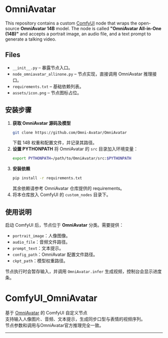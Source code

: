 
# OmniAvatar

This repository contains a custom [ComfyUI](https://github.com/comfyanonymous/ComfyUI) node that wraps the open-source **OmniAvatar 14B** model. The node is called **"OmniAvatar All-in-One (14B)"** and accepts a portrait image, an audio file, and a text prompt to generate a talking video.

## Files

- `__init__.py` – 暴露节点入口。
- `node_omniavatar_allinone.py` – 节点实现，直接调用 OmniAvatar 推理接口。
- `requirements.txt` – 基础依赖列表。
- `assets/icon.png` – 节点图标占位。

## 安装步骤

1. **获取 OmniAvatar 源码及模型**
   ```bash
   git clone https://github.com/Omni-Avatar/OmniAvatar
   ```
   下载 14B 权重和配置文件，并记录其路径。
2. **设置 PYTHONPATH** 将 OmniAvatar 的 `src` 目录加入环境变量：
   ```bash
   export PYTHONPATH=/path/to/OmniAvatar/src:$PYTHONPATH
   ```
3. **安装依赖**
   ```bash
   pip install -r requirements.txt
   ```
   其余依赖请参考 OmniAvatar 仓库提供的 requirements。
4. 将本仓库放入 ComfyUI 的 `custom_nodes` 目录下。

## 使用说明

启动 ComfyUI 后，节点位于 **OmniAvatar** 分类。需要提供：

- `portrait_image`：人像图像。
- `audio_file`：音频文件路径。
- `prompt_text`：文本提示。
- `config_path`：OmniAvatar 配置文件路径。
- `ckpt_path`：模型权重路径。

节点执行时会暂存输入，并调用 `OmniAvatar.infer` 生成视频，控制台会显示进度条。



# ComfyUI_OmniAvatar

基于 [OmniAvatar](https://github.com/Omni-Avatar/OmniAvatar) 的 ComfyUI 自定义节点  
支持输入人像图片、音频、文本提示，生成同步口型与表情的视频序列。  
节点参数和调用与OmniAvatar官方推理完全一致。

---

